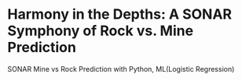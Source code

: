 # Harmony in the Depths: A SONAR Symphony of Rock vs. Mine Prediction
SONAR Mine vs Rock Prediction with Python, ML(Logistic Regression)
